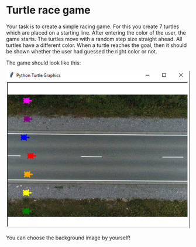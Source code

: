 # Turtle race game

Your task is to create a simple racing game.
For this you create 7 turtles which are placed on a starting line. After entering the color of the user, the game starts. The turtles move with a random step size straight ahead. All turtles have a different color. When a turtle reaches the goal, then it should be shown whether the user had guessed the right color or not.

The game should look like this:

<p align="center">
<img src="https://github.com/Olexandr-Andriyenko/Python-learning-path/blob/main/illustrations/img40.PNG" width="500">
<p> 

You can choose the background image by yourself!
